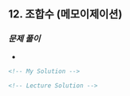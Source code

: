 ## 12. 조합수 (메모이제이션)

### _문제 풀이_

-

```html
<!-- My Solution -->
```

```html
<!-- Lecture Solution -->
```
